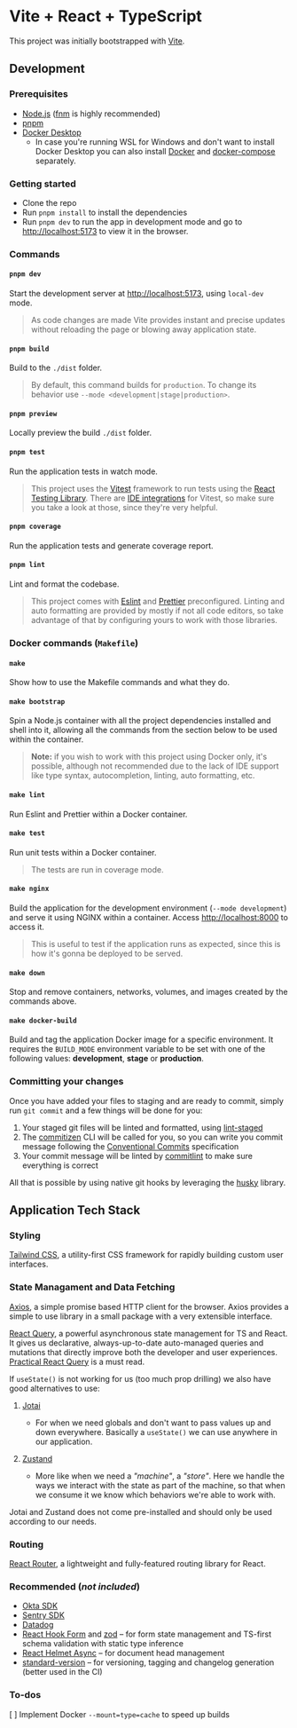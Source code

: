 # Vite + React + TypeScript

This project was initially bootstrapped with [Vite](https://vitejs.dev/).

## Development

### Prerequisites

- [Node.js](https://nodejs.org/en/) ([fnm](https://github.com/Schniz/fnm) is highly recommended)
- [pnpm](https://github.com/pnpm/pnpm)
- [Docker Desktop](https://www.docker.com/get-started/)
  - In case you're running WSL for Windows and don't want to install Docker Desktop you can also install [Docker](https://docs.docker.com/desktop/install/linux-install/) and [docker-compose](https://github.com/docker/compose) separately.

### Getting started

- Clone the repo
- Run `pnpm install` to install the dependencies
- Run `pnpm dev` to run the app in development mode and go to <http://localhost:5173> to view it in the browser.

### Commands

#### `pnpm dev`

Start the development server at <http://localhost:5173>, using `local-dev` mode.

> As code changes are made Vite provides instant and precise updates without reloading the page or blowing away application state.

#### `pnpm build`

Build to the `./dist` folder.

> By default, this command builds for `production`. To change its behavior use `--mode <development|stage|production>`.

#### `pnpm preview`

Locally preview the build `./dist` folder.

#### `pnpm test`

Run the application tests in watch mode.

> This project uses the [Vitest](https://vitest.dev/) framework to run tests using the [React Testing Library](https://testing-library.com/docs/react-testing-library/intro/). There are [IDE integrations](https://vitest.dev/guide/ide.html) for Vitest, so make sure you take a look at those, since they're very helpful.

#### `pnpm coverage`

Run the application tests and generate coverage report.

#### `pnpm lint`

Lint and format the codebase.

> This project comes with [Eslint](https://eslint.org/) and [Prettier](https://prettier.io/) preconfigured. Linting and auto formatting are provided by mostly if not all code editors, so take advantage of that by configuring yours to work with those libraries.

### Docker commands (`Makefile`)

#### `make`

Show how to use the Makefile commands and what they do.

#### `make bootstrap`

Spin a Node.js container with all the project dependencies installed and shell into it, allowing all the commands from the section below to be used within the container.

> **Note:** if you wish to work with this project using Docker only, it's possible, although not recommended due to the lack of IDE support like type syntax, autocompletion, linting, auto formatting, etc.

#### `make lint`

Run Eslint and Prettier within a Docker container.

#### `make test`

Run unit tests within a Docker container.

> The tests are run in coverage mode.

#### `make nginx`

Build the application for the development environment (`--mode development`) and serve it using NGINX within a container. Access <http://localhost:8000> to access it.

> This is useful to test if the application runs as expected, since this is how it's gonna be deployed to be served.

#### `make down`

Stop and remove containers, networks, volumes, and images created by the commands above.

#### `make docker-build`

Build and tag the application Docker image for a specific environment. It requires the `BUILD_MODE` environment variable to be set with one of the following values: **development**, **stage** or **production**.

### Committing your changes

Once you have added your files to staging and are ready to commit, simply run `git commit` and a few things will be done for you:

1. Your staged git files will be linted and formatted, using [lint-staged](https://github.com/okonet/lint-staged)
2. The [commitizen](https://github.com/commitizen/cz-cli) CLI will be called for you, so you can write you commit message following the [Conventional Commits](https://www.conventionalcommits.org/en/v1.0.0/) specification
3. Your commit message will be linted by [commitlint](https://github.com/conventional-changelog/commitlint) to make sure everything is correct

All that is possible by using native git hooks by leveraging the [husky](https://github.com/typicode/husky) library.

## Application Tech Stack

### Styling

[Tailwind CSS](https://github.com/tailwindlabs/tailwindcss), a utility-first CSS framework for rapidly building custom user interfaces.

### State Managament and Data Fetching

[Axios](https://github.com/axios/axios), a simple promise based HTTP client for the browser. Axios provides a simple to use library in a small package with a very extensible interface.

[React Query](https://tanstack.com/query/v4/docs/overview), a powerful asynchronous state management for TS and React. It gives us declarative, always-up-to-date auto-managed queries and mutations that directly improve both the developer and user experiences. [Practical React Query](https://tkdodo.eu/blog/practical-react-query) is a must read.

If `useState()` is not working for us (too much prop drilling) we also have good alternatives to use:

1. [Jotai](https://github.com/pmndrs/jotai)

   - For when we need globals and don't want to pass values up and down everywhere. Basically a `useState()` we can use anywhere in our application.

2. [Zustand](https://github.com/pmndrs/zustand)

   - More like when we need a _"machine"_, a _"store"_. Here we handle the ways we interact with the state as part of the machine, so that when we consume it we know which behaviors we're able to work with.

Jotai and Zustand does not come pre-installed and should only be used according to our needs.

### Routing

[React Router](https://reactrouter.com/en/main), a lightweight and fully-featured routing library for React.

### Recommended (_not included_)

- [Okta SDK](https://github.com/okta/okta-react)
- [Sentry SDK](https://docs.sentry.io/platforms/javascript/guides/react/)
- [Datadog](https://docs.datadoghq.com/real_user_monitoring/browser/)
- [React Hook Form](https://github.com/react-hook-form/react-hook-form) and [zod](https://github.com/colinhacks/zod) – for form state management and TS-first schema validation with static type inference
- [React Helmet Async](https://github.com/staylor/react-helmet-async) – for document head management
- [standard-version](https://github.com/conventional-changelog/standard-version) – for versioning, tagging and changelog generation (better used in the CI)

### To-dos

[ ] Implement Docker `--mount=type=cache` to speed up builds
